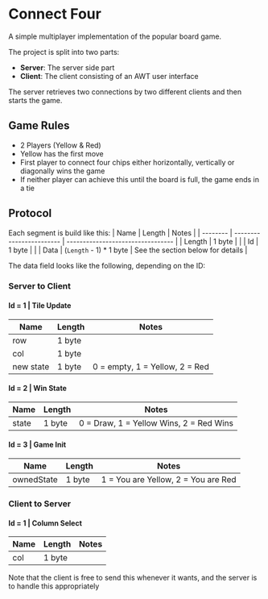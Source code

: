 # Connect Four

A simple multiplayer implementation of the popular board game.

The project is split into two parts:

- **Server**: The server side part
- **Client**: The client consisting of an AWT user interface

The server retrieves two connections by two different clients and then starts the game.

## Game Rules

- 2 Players (Yellow & Red)
- Yellow has the first move
- First player to connect four chips either horizontally, vertically or diagonally wins the game
- If neither player can achieve this until the board is full, the game ends in a tie

## Protocol

Each segment is build like this:
| Name     | Length                   | Notes                             |
| -------- | ------------------------ | --------------------------------- |
| Length   | 1 byte                   |                                   |
| Id       | 1 byte                   |                                   |
| Data     | (`Length` - 1) \* 1 byte | See the section below for details |

The data field looks like the following, depending on the ID:

### Server to Client

#### Id = 1 | Tile Update

| Name      | Length | Notes                          |
| --------- | ------ | ------------------------------ |
| row       | 1 byte |                                |
| col       | 1 byte |                                |
| new state | 1 byte | 0 = empty, 1 = Yellow, 2 = Red |

#### Id = 2 | Win State

| Name  | Length | Notes                                   |
| ----- | ------ | --------------------------------------- |
| state | 1 byte | 0 = Draw, 1 = Yellow Wins, 2 = Red Wins |


#### Id = 3 | Game Init

| Name       | Length | Notes                               |
|------------| ------ |-------------------------------------|
| ownedState | 1 byte | 1 = You are Yellow, 2 = You are Red |

### Client to Server

#### Id = 1 | Column Select

| Name | Length | Notes |
| ---- | ------ | ----- |
| col  | 1 byte |       |

Note that the client is free to send this whenever it wants, and the server is to handle this appropriately
